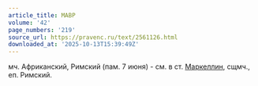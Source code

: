 ```yaml
---
article_title: МАВР
volume: '42'
page_numbers: '219'
source_url: https://pravenc.ru/text/2561126.html
downloaded_at: '2025-10-13T15:39:49Z'
---
```


мч. Африканский, Римский (пам. 7 июня) - см. в ст. [Маркеллин](https://pravenc.ru/text/Маркеллин.html), сщмч., еп. Римский.
